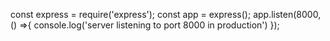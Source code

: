 
const express = require('express');
const app = express();
app.listen(8000, () =>{
    console.log('server listening to port 8000 in production')
});
